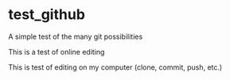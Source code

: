 # test_github
A simple test of the many git possibilities

This is a test of online editing

This is test of editing on my computer
(clone, commit, push, etc.)
